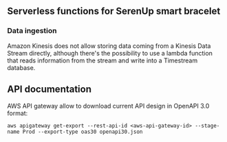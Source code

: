 ## Serverless functions for SerenUp smart bracelet

### Data ingestion
Amazon Kinesis does not allow storing data coming from a Kinesis Data Stream directly,
although there's the possibility to use a lambda function that reads information from the stream and write into a Timestream database.

## API documentation
AWS API gateway allow to download current API design in OpenAPI 3.0 format:
```
aws apigateway get-export --rest-api-id <aws-api-gateway-id> --stage-name Prod --export-type oas30 openapi30.json
```
